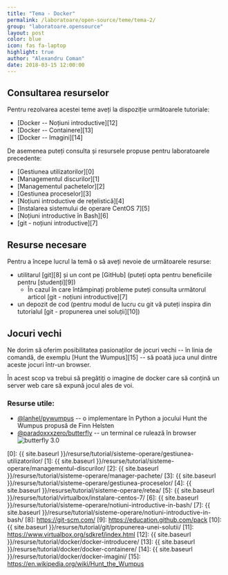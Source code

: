 ```yaml
---
title: "Tema - Docker"
permalink: /laboratoare/open-source/teme/tema-2/
group: "laboratoare.opensource"
layout: post
color: blue
icon: fas fa-laptop
highlight: true
author: "Alexandru Coman"
date: 2018-03-15 12:00:00
---
```


## Consultarea resurselor

Pentru rezolvarea acestei teme aveți la dispoziție următoarele tutoriale:
- [Docker -- Noțiuni introductive][12]
- [Docker -- Containere][13]
- [Docker -- Imagini][14]

De asemenea puteți consulta și resursele propuse pentru laboratoarele precedente: 
- [Gestiunea utilizatorilor][0]
- [Managementul discurilor][1]
- [Managementul pachetelor][2]
- [Gestiunea proceselor][3]
- [Noțiuni introductive de rețelistică][4]
- [Instalarea sistemului de operare CentOS 7][5]
- [Noțiuni introductive în Bash][6]
- [git - noțiuni introductive][7]

## Resurse necesare

Pentru a începe lucrul la temă o să aveți nevoie de următoarele resurse:
 - utilitarul [git][8] și un cont pe [GitHub] (puteți opta pentru beneficiile pentru [studenți][9])
    - În cazul în care întâmpinați probleme puteți consulta următorul articol [git - noțiuni introductive][7]
 - un depozit de cod (pentru modul de lucru cu git vă puteți inspira din tutorialul [git - propunerea unei soluții][10])

## Jocuri vechi

Ne dorim să oferim posibilitatea pasionaților de jocuri vechi -- în linia de comandă, de exemplu [Hunt the Wumpus][15] -- să poată juca unul dintre aceste jocuri într-un browser.

În acest scop va trebui să pregătiți o imagine de docker care să conțină un server web care să expună jocul ales de voi. 

### Resurse utile: 

- [@lanhel/pywumpus] -- o implementare în Python a jocului Hunt the Wumpus propusă de Finn Helsten
- [@paradoxxxzero/butterfly] -- un terminal ce rulează în browser
	![butterfly 3.0](http://paradoxxxzero.github.io/assets/butterfly_2.0_1.gif)

[0]: {{ site.baseurl }}/resurse/tutorial/sisteme-operare/gestiunea-utilizatorilor/
[1]: {{ site.baseurl }}/resurse/tutorial/sisteme-operare/managementul-discurilor/
[2]: {{ site.baseurl }}/resurse/tutorial/sisteme-operare/manager-pachete/
[3]: {{ site.baseurl }}/resurse/tutorial/sisteme-operare/gestiunea-proceselor/
[4]: {{ site.baseurl }}/resurse/tutorial/sisteme-operare/retea/
[5]: {{ site.baseurl }}/resurse/tutorial/virtualbox/instalare-centos-7/
[6]: {{ site.baseurl }}/resurse/tutorial/sisteme-operare/notiuni-introductive-in-bash/
[7]: {{ site.baseurl }}/resurse/tutorial/sisteme-operare/notiuni-introductive-in-bash/
[8]: https://git-scm.com/
[9]: https://education.github.com/pack
[10]: {{ site.baseurl }}/resurse/tutorial/git/propunerea-unei-solutii/
[11]: https://www.virtualbox.org/sdkref/index.html
[12]: {{ site.baseurl }}/resurse/tutorial/docker/docker-introducere/
[13]: {{ site.baseurl }}/resurse/tutorial/docker/docker-containere/
[14]: {{ site.baseurl }}/resurse/tutorial/docker/docker-imagini/
[15]: https://en.wikipedia.org/wiki/Hunt_the_Wumpus

[@paradoxxxzero/butterfly]: https://github.com/paradoxxxzero/butterfly
[@lanhel/pywumpus]: https://github.com/lanhel/pywumpus
